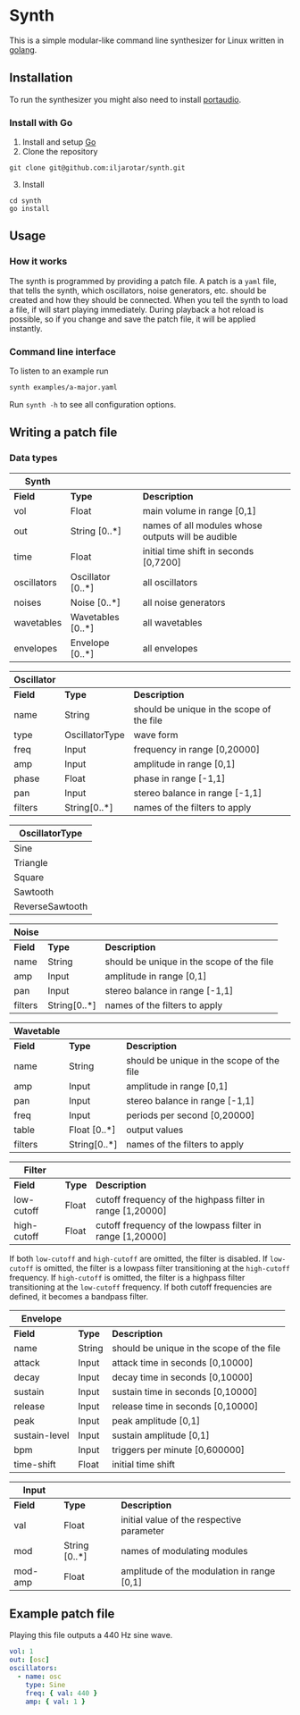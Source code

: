 # Synth

This is a simple modular-like command line synthesizer for Linux written in
[golang](https://go.dev/).

## Installation

To run the synthesizer you might also need to install
[portaudio](http://portaudio.com/docs/v19-doxydocs/tutorial_start.html).

### Install with Go

1. Install and setup [Go](https://go.dev/doc/install)
2. Clone the repository

```
git clone git@github.com:iljarotar/synth.git
```

3. Install

```
cd synth
go install
```

## Usage

### How it works

The synth is programmed by providing a patch file. A patch is a `yaml` file,
that tells the synth, which oscillators, noise generators, etc. should be
created and how they should be connected. When you tell the synth to load a
file, if will start playing immediately. During playback a hot reload is
possible, so if you change and save the patch file, it will be applied
instantly.

### Command line interface

To listen to an example run

```bash
synth examples/a-major.yaml
```

Run `synth -h` to see all configuration options.

## Writing a patch file

### Data types

| Synth       |                   |                                                    |
| ----------- | ----------------- | -------------------------------------------------- |
| **Field**   | **Type**          | **Description**                                    |
| vol         | Float             | main volume in range [0,1]                         |
| out         | String [0..*]     | names of all modules whose outputs will be audible |
| time        | Float             | initial time shift in seconds [0,7200]             |
| oscillators | Oscillator [0..*] | all oscillators                                    |
| noises      | Noise [0..*]      | all noise generators                               |
| wavetables  | Wavetables [0..*] | all wavetables                                     |
| envelopes   | Envelope [0..*]   | all envelopes                                      |

| Oscillator |                |                                           |
| ---------- | -------------- | ----------------------------------------- |
| **Field**  | **Type**       | **Description**                           |
| name       | String         | should be unique in the scope of the file |
| type       | OscillatorType | wave form                                 |
| freq       | Input          | frequency in range [0,20000]              |
| amp        | Input          | amplitude in range [0,1]                  |
| phase      | Float          | phase in range [-1,1]                     |
| pan        | Input          | stereo balance in range [-1,1]            |
| filters    | String[0..*]   | names of the filters to apply             |

| OscillatorType  |
| --------------- |
| Sine            |
| Triangle        |
| Square          |
| Sawtooth        |
| ReverseSawtooth |

| Noise     |              |                                           |
| --------- | ------------ | ----------------------------------------- |
| **Field** | **Type**     | **Description**                           |
| name      | String       | should be unique in the scope of the file |
| amp       | Input        | amplitude in range [0,1]                  |
| pan       | Input        | stereo balance in range [-1,1]            |
| filters   | String[0..*] | names of the filters to apply             |

| Wavetable |              |                                           |
| --------- | ------------ | ----------------------------------------- |
| **Field** | **Type**     | **Description**                           |
| name      | String       | should be unique in the scope of the file |
| amp       | Input        | amplitude in range [0,1]                  |
| pan       | Input        | stereo balance in range [-1,1]            |
| freq      | Input        | periods per second [0,20000]              |
| table     | Float [0..*] | output values                             |
| filters   | String[0..*] | names of the filters to apply             |

| Filter      |          |                                                            |
| ----------- | -------- | ---------------------------------------------------------- |
| **Field**   | **Type** | **Description**                                            |
| low-cutoff  | Float    | cutoff frequency of the highpass filter in range [1,20000] |
| high-cutoff | Float    | cutoff frequency of the lowpass filter in range [1,20000]  |

If both `low-cutoff` and `high-cutoff` are omitted, the filter is disabled. If
`low-cutoff` is omitted, the filter is a lowpass filter transitioning at the
`high-cutoff` frequency. If `high-cutoff` is omitted, the filter is a highpass filter
transitioning at the `low-cutoff` frequency. If both cutoff frequencies are defined, it becomes a bandpass filter.

| Envelope      |          |                                           |
| ------------- | -------- | ----------------------------------------- |
| **Field**     | **Type** | **Description**                           |
| name          | String   | should be unique in the scope of the file |
| attack        | Input    | attack time in seconds [0,10000]          |
| decay         | Input    | decay time in seconds [0,10000]           |
| sustain       | Input    | sustain time in seconds [0,10000]         |
| release       | Input    | release time in seconds [0,10000]         |
| peak          | Input    | peak amplitude [0,1]                      |
| sustain-level | Input    | sustain amplitude [0,1]                   |
| bpm           | Input    | triggers per minute [0,600000]            |
| time-shift    | Float    | initial time shift                        |

| Input     |               |                                            |
| --------- | ------------- | ------------------------------------------ |
| **Field** | **Type**      | **Description**                            |
| val       | Float         | initial value of the respective parameter  |
| mod       | String [0..*] | names of modulating modules                |
| mod-amp   | Float         | amplitude of the modulation in range [0,1] |

## Example patch file

Playing this file outputs a 440 Hz sine wave.

```yaml
vol: 1
out: [osc]
oscillators:
  - name: osc
    type: Sine
    freq: { val: 440 }
    amp: { val: 1 }
```
